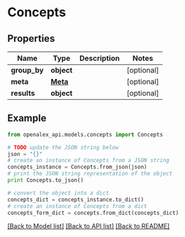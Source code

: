 # Concepts


## Properties

Name | Type | Description | Notes
------------ | ------------- | ------------- | -------------
**group_by** | **object** |  | [optional] 
**meta** | [**Meta**](Meta.md) |  | [optional] 
**results** | **object** |  | [optional] 

## Example

```python
from openalex_api.models.concepts import Concepts

# TODO update the JSON string below
json = "{}"
# create an instance of Concepts from a JSON string
concepts_instance = Concepts.from_json(json)
# print the JSON string representation of the object
print Concepts.to_json()

# convert the object into a dict
concepts_dict = concepts_instance.to_dict()
# create an instance of Concepts from a dict
concepts_form_dict = concepts.from_dict(concepts_dict)
```
[[Back to Model list]](../README.md#documentation-for-models) [[Back to API list]](../README.md#documentation-for-api-endpoints) [[Back to README]](../README.md)


